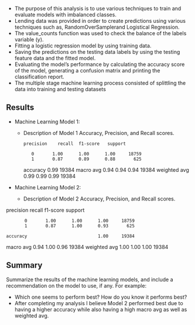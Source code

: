 * The purpose of this analysis is to use various techniques to train and evaluate models with imbalanced classes.
* Lending data was provided in order to create predictions using various techniques such as, RandomOverSamplerand Logistical Regression.
* The value_counts function was used to check the balance of the labels variable (y).
* Fitting a logistic regression model by using training data.
* Saving the predictions on the testing data labels by using the testing feature data and the fitted model.
* Evaluating the model’s performance by calculating the accuracy score of the model, generating a confusion matrix and printing the classification report.
* The multiple stage machine learning process consisted of splittling the data into training and testing datasets 

## Results


* Machine Learning Model 1:
  * Description of Model 1 Accuracy, Precision, and Recall scores.

        precision    recall  f1-score   support

           0       1.00      1.00      1.00     18759
           1       0.87      0.89      0.88       625

    accuracy                           0.99     19384
    macro avg       0.94      0.94      0.94     19384
weighted avg       0.99      0.99      0.99     19384


* Machine Learning Model 2:
  * Description of Model 2 Accuracy, Precision, and Recall scores.
  
 precision    recall  f1-score   support

           0       1.00      1.00      1.00     18759
           1       0.87      1.00      0.93       625

    accuracy                           1.00     19384
   macro avg       0.94      1.00      0.96     19384
weighted avg       1.00      1.00      1.00     19384
## Summary

Summarize the results of the machine learning models, and include a recommendation on the model to use, if any. For example:
* Which one seems to perform best? How do you know it performs best?
* After completing my analysis I believe Model 2 performed best due to having a higher accuracy while also having a high macro avg as well as weighted avg.


